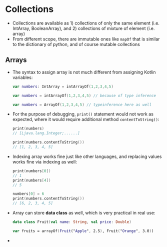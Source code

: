 # Collections

- Collections are available as 1) collections of only the same element  (i.e. IntArray, BooleanArray), and 2) collections of mixture of element (i.e. array)
- From different scope, there are immutable ones like `mapOf` that is similar to the dictionary of python, and of course mutable collections



## Arrays

- The syntax to assign array is not much different from assigning Kotlin variables:

  ```kotlin
  var numbers: IntArray = intArrayOf(1,2,3,4,5)
  
  var numbers = intArrayOf(1,2,3,4,5) // because of type inference
  
  var numbers = ArrayOf(1,2,3,4,5) // typeinference here as well
  ```

- For the purpose of debugging, `print()` statement would not work as expected, where it would require additional method `contentToString()`:

  ```kotlin
  print(numbers)
  // [Ljava.lang.Integer;......]
  
  print(numbers.contentToString())
  // [1, 2, 3, 4, 5]
  ```

- Indexing array works fine just like other languages, and replacing values works fine via indexing as well:

  ```kotlin
  print(numbers[0])
  // 1
  print(numbers[4])
  // 5
  
  numbers[0] = 6
  print(numbers.contentToString())
  // [6, 2, 3, 4, 5]
  ```

- Array can store **data class** as well, which is very practical in real use:

  ```kotlin
  data class Fruit(val name: String, val price: Double)
  
  var fruits = arrayOf(Fruit("Apple", 2.5), Fruit("Orange", 3.0))
  ```

  

- 


